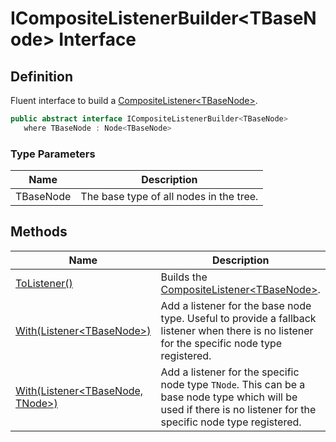 # ICompositeListenerBuilder&lt;TBaseNode&gt; Interface
## Definition

Fluent interface to build a [CompositeListener&lt;TBaseNode&gt;](MrKWatkins.Ast.Listening.CompositeListener-1.md).

```c#
public abstract interface ICompositeListenerBuilder<TBaseNode>
   where TBaseNode : Node<TBaseNode>
```

### Type Parameters

| Name | Description |
| ---- | ----------- |
| TBaseNode | The base type of all nodes in the tree. |

## Methods

| Name | Description |
| ---- | ----------- |
| [ToListener()](MrKWatkins.Ast.Listening.ICompositeListenerBuilder-1.ToListener.md) | Builds the [CompositeListener&lt;TBaseNode&gt;](MrKWatkins.Ast.Listening.CompositeListener-1.md). |
| [With(Listener&lt;TBaseNode&gt;)](MrKWatkins.Ast.Listening.ICompositeListenerBuilder-1.With.md#mrkwatkins-ast-listening-icompositelistenerbuilder-1-with(mrkwatkins-ast-listening-listener((-0)))) | Add a listener for the base node type. Useful to provide a fallback listener when there is no listener for the specific node type registered. |
| [With(Listener&lt;TBaseNode, TNode&gt;)](MrKWatkins.Ast.Listening.ICompositeListenerBuilder-1.With.md#mrkwatkins-ast-listening-icompositelistenerbuilder-1-with-1(mrkwatkins-ast-listening-listener((-0-0)))) | Add a listener for the specific node type `TNode`. This can be a base node type which will be used if there is no listener for the specific node type registered. |

